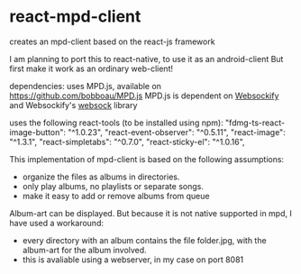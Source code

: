 # react-mpd-client

creates an mpd-client based on the react-js framework

I am planning to port this to react-native, to use it as an android-client
But first make it work as an ordinary web-client!

dependencies:
uses MPD.js, available on https://github.com/bobboau/MPD.js
MPD.js is dependent on [Websockify](https://github.com/kanaka/websockify) and Websockify's [websock](https://github.com/kanaka/websockify/wiki/websock.js) library

uses the following react-tools (to be installed using npm):
    "fdmg-ts-react-image-button": "^1.0.23",
    "react-event-observer": "^0.5.11",
    "react-image": "^1.3.1",
    "react-simpletabs": "^0.7.0",
    "react-sticky-el": "^1.0.16",


This implementation of mpd-client is based on the following assumptions:
- organize the files as albums in directories.
- only play albums, no playlists or separate songs.
- make it easy to add or remove albums from queue

Album-art can be displayed. But because it is not native supported in mpd, I have used a workaround:
- every directory with an album contains the file folder.jpg, with the album-art for the album involved.
- this is avaliable using a webserver, in my case on port 8081
